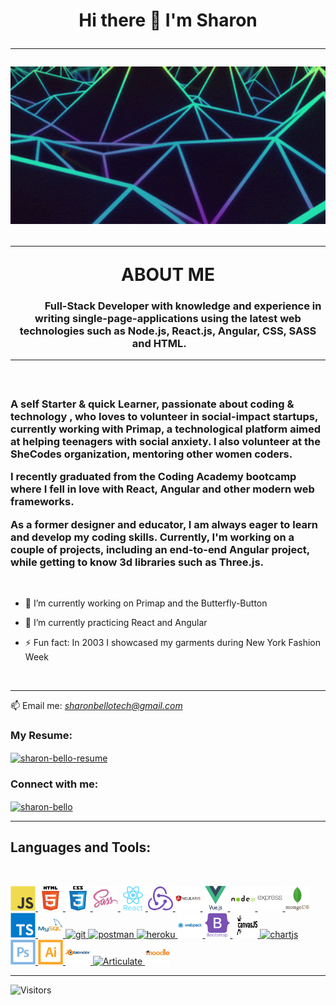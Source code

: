 <h1 class="title" align="center">
<b>
Hi there 👋 I'm Sharon
</b>
<hr>
<center>
<!-- <img width="100%" height="20%" src="gif3.gif"/> -->
<img width="100%" height="20%" src="gif4.gif"/>
</center>
 <hr>
ABOUT ME
 </h1>

<!-- ![Linkedin Badge](https://img.shields.io/badge/-sharon-blue?label=Linkedin&style=plastic-square&logo=Linkedin&logoColor=white&link=https://www.linkedin.com%2Fin%2Fsharon-bello-tech/) -->

<h3 align="center">
&emsp;
&nbsp;
&emsp;
Full-Stack Developer with knowledge and experience in writing single-page-applications using the latest web technologies such as Node.js, React.js, Angular, CSS, SASS and HTML.
&nbsp;
&emsp;
</h3>
<hr>

<h3>
&nbsp;
&emsp;
&nbsp;
&emsp;

A self Starter & quick Learner, passionate about coding & technology , who loves to volunteer in social-impact startups, currently working with Primap, a technological platform aimed at helping teenagers with social anxiety. I also volunteer at the SheCodes organization, mentoring other women coders.

I recently graduated from the Coding Academy bootcamp where I fell in love with React, Angular and other modern web frameworks.

As a former designer and educator, I am always eager to learn and develop my coding skills. Currently, I'm working on a couple of projects, including an end-to-end Angular project, while getting to know 3d libraries such as Three.js.
&nbsp;
&emsp;
&nbsp;
&emsp;

</h3>

  &nbsp;
  &emsp;
  &nbsp;
  &emsp;

- 🔭 I’m currently working on Primap and the Butterfly-Button
- 🌱 I’m currently practicing React and Angular
- ⚡ Fun fact: In 2003 I showcased my garments during New York Fashion Week

  &nbsp;
  &emsp;
  &nbsp;
  &emsp;

<hr>

📫 Email me: *sharonbellotech@gmail.com*

<h3 align="left">My Resume:</h3>
<p align="left">
<a href="https://drive.google.com/file/d/1MMTYRxj2ppO7WEi4quAOKhUALlohjJFz/view?usp=sharing" target="_blank"><img
            align="center" src="https://www.svgrepo.com/show/262734/curriculum-vitae-resume.svg"
            alt="sharon-bello-resume" height="40" width="40" /></a>
   </p>
   <h3 align="left">Connect with me:</h3>
   <p align="left">
      <a href="https://www.linkedin.com/in/sharon-bello-tech/" target="_blank"><img align="center"
            src="https://raw.githubusercontent.com/rahuldkjain/github-profile-readme-generator/master/src/images/icons/Social/linked-in-alt.svg"
            alt="sharon-bello" height="30" width="40" /></a>
   </p>
  
   <hr>
   
   <h2 align="left">Languages and Tools:</h2>

  &nbsp;
  &emsp;
  &nbsp;
  &emsp;
  
   <p align="left">
      <a href="https://developer.mozilla.org/en-US/docs/Web/JavaScript" target="_blank" rel="noreferrer"> <img
            src="https://raw.githubusercontent.com/devicons/devicon/master/icons/javascript/javascript-original.svg"
            alt="javascript" width="40" height="40" />
      </a>
      <a href="https://www.w3.org/html/" target="_blank" rel="noreferrer">
         <img src="https://raw.githubusercontent.com/devicons/devicon/master/icons/html5/html5-original-wordmark.svg" alt="html5" width="40" height="40" />
      </a>
      <a href="https://www.w3schools.com/css/" target="_blank" rel="noreferrer"> <img
            src="https://raw.githubusercontent.com/devicons/devicon/master/icons/css3/css3-original-wordmark.svg"
            alt="css3" width="40" height="40" />
      </a>
      <a href="https://sass-lang.com" target="_blank" rel="noreferrer"> <img
            src="https://raw.githubusercontent.com/devicons/devicon/master/icons/sass/sass-original.svg" alt="sass"
            width="40" height="40" />
      </a>
      <a href="https://reactjs.org/" target="_blank" rel="noreferrer"> <img
            src="https://raw.githubusercontent.com/devicons/devicon/master/icons/react/react-original-wordmark.svg"
            alt="react" width="40" height="40" />
      </a>
      <a href="https://redux.js.org" target="_blank" rel="noreferrer">
         <img src="https://raw.githubusercontent.com/devicons/devicon/master/icons/redux/redux-original.svg" alt="redux"
            width="40" height="40" />
      </a>
      <a href="https://angular.io/" target="_blank" rel="noreferrer"> <img
            src="https://raw.githubusercontent.com/devicons/devicon/master/icons/angularjs/angularjs-original-wordmark.svg"
            alt="angular" width="40" height="40" />
      </a>
      <a href="https://vuejs.org/" target="_blank" rel="noreferrer"> <img
            src="https://raw.githubusercontent.com/devicons/devicon/master/icons/vuejs/vuejs-original-wordmark.svg"
            alt="vuejs" width="40" height="40" />
      </a>
      <a href="https://nodejs.org" target="_blank" rel="noreferrer">
         <img src="https://raw.githubusercontent.com/devicons/devicon/master/icons/nodejs/nodejs-original-wordmark.svg"
            alt="nodejs" width="40" height="40" />
      </a>
      <a href="https://expressjs.com" target="_blank" rel="noreferrer"> <img
            src="https://raw.githubusercontent.com/devicons/devicon/master/icons/express/express-original-wordmark.svg"
            alt="express" width="40" height="40" />
      </a>
      <a href="https://www.mongodb.com/" target="_blank" rel="noreferrer"> <img
            src="https://raw.githubusercontent.com/devicons/devicon/master/icons/mongodb/mongodb-original-wordmark.svg"
            alt="mongodb" width="40" height="40" />
      </a>
      <a href="https://www.typescriptlang.org/" target="_blank" rel="noreferrer"> <img
            src="https://raw.githubusercontent.com/devicons/devicon/master/icons/typescript/typescript-original.svg"
            alt="typescript" width="40" height="40" />
      </a>
      <a href="https://www.mysql.com/" target="_blank" rel="noreferrer"> <img
            src="https://raw.githubusercontent.com/devicons/devicon/master/icons/mysql/mysql-original-wordmark.svg"
            alt="mysql" width="40" height="40" />
      </a>
      <a href="https://git-scm.com/" target="_blank" rel="noreferrer"> <img
            src="https://www.vectorlogo.zone/logos/git-scm/git-scm-icon.svg" alt="git" width="40" height="40" />
      </a>
      <a href="https://postman.com" target="_blank" rel="noreferrer">
         <img src="https://www.vectorlogo.zone/logos/getpostman/getpostman-icon.svg" alt="postman" width="40"
            height="40" />
      </a>
      <a href="https://heroku.com" target="_blank" rel="noreferrer"> <img
            src="https://www.vectorlogo.zone/logos/heroku/heroku-icon.svg" alt="heroku" width="40" height="40" />
      </a>
      <a href="https://webpack.js.org" target="_blank" rel="noreferrer"> <img
       src="https://raw.githubusercontent.com/devicons/devicon/d00d0969292a6569d45b06d3f350f463a0107b0d/icons/webpack/webpack-original-wordmark.svg"
            alt="webpack" width="40" height="40" />
      </a>
      <a href="https://getbootstrap.com" target="_blank" rel="noreferrer"> <img
            src="https://raw.githubusercontent.com/devicons/devicon/master/icons/bootstrap/bootstrap-plain-wordmark.svg"
            alt="bootstrap" width="40" height="40" />
      </a>
      <a href="https://canvasjs.com" target="_blank" rel="noreferrer"> <img
            src="https://raw.githubusercontent.com/Hardik0307/Hardik0307/master/assets/canvasjs-charts.svg"
            alt="canvasjs" width="40" height="40" />
      </a>
      <a href="https://www.chartjs.org" target="_blank" rel="noreferrer"> <img
            src="https://www.chartjs.org/media/logo-title.svg" alt="chartjs" width="40" height="40" />
      </a>
      <a href="https://www.adobe.com/il_en/products/photoshop/landpb.html?skwcid=AL!3085!3!442333149083!e!!g!!adobe%20photoshop&mv=search&sdid=LZ32SYVR&ef_id=Cj0KCQjworiXBhDJARIsAMuzAuwKt2G2WFwuIoR8ZrJK_KLhXSu5oUksagSFj75T2MJK4iPMfHUiYmoaAmx6EALw_wcB:G:s&s_kwcid=AL!3085!3!442333149083!e!!g!!adobe%20photoshop!1462902212!57541634380&gclid=Cj0KCQjworiXBhDJARIsAMuzAuwKt2G2WFwuIoR8ZrJK_KLhXSu5oUksagSFj75T2MJK4iPMfHUiYmoaAmx6EALw_wcB" target="_blank" rel="noreferrer"> <img
            src="https://raw.githubusercontent.com/devicons/devicon/master/icons/photoshop/photoshop-line.svg" alt="Adobe.Photoshop" width="40" height="40" />
      </a>
      <a href="https://www.adobe.com/il_en/products/illustrator.html?skwcid=AL!3085!3!600953326987!e!!g!!adobe%20illustrator&mv=search&sdid=KCJMVLF6&ef_id=Cj0KCQjworiXBhDJARIsAMuzAuzpFVSF1nWcRIWA-AVimTX-nu7pY8jiykgoh89M2AArfRwmCBjhks8aAhoREALw_wcB:G:s&s_kwcid=AL!3085!3!600953326987!e!!g!!adobe%20illustrator!1479263239!57981339300&gclid=Cj0KCQjworiXBhDJARIsAMuzAuzpFVSF1nWcRIWA-AVimTX-nu7pY8jiykgoh89M2AArfRwmCBjhks8aAhoREALw_wcB" target="_blank" rel="noreferrer"> <img
            src="https://raw.githubusercontent.com/devicons/devicon/master/icons/illustrator/illustrator-line.svg" alt="Adobe.Illustrator" width="40" height="40" />
      </a>
      <a href="https://www.blender.org/" target="_blank" rel="noreferrer"> <img
            src="https://raw.githubusercontent.com/devicons/devicon/master/icons/blender/blender-original-wordmark.svg" alt="Blender" width="40" height="40" />
      </a>
      <a href="https://articulate.com/" target="_blank" rel="noreferrer"> <img
            src="https://res.cloudinary.com/dcbbqlssh/image/upload/v1659791573/ClimateGame/articulate-seeklogo.com_bsoyt1.svg" alt="Articulate" width="40" height="40" />
      </a>
      <a href="https://articulate.com/" target="_blank" rel="noreferrer"> <img
            src="https://raw.githubusercontent.com/devicons/devicon/master/icons/moodle/moodle-original-wordmark.svg" alt="Moodle" width="40" height="40" />
      </a>
   </p>
   <hr>
   
![Visitors](https://api.visitorbadge.io/api/visitors?path=https%3A%2F%2Fgithub.com%2FSharonBello%2FSharonBello.git&label=VISITORS&countColor=%232ccce4)
<h3></h3>
